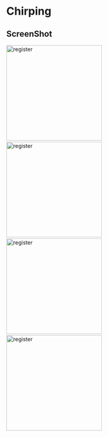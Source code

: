 # Chirping


## ScreenShot
<p>
<img src="https://raw.githubusercontent.com/iamhimanshu0/Flutter_/master/chirping/image/image_1.jpeg" alt="register" width="250">
&nbsp;&nbsp;
  <img src="https://raw.githubusercontent.com/iamhimanshu0/Flutter_/master/chirping/image/image_2.jpeg" alt="register" width="250">
&nbsp;&nbsp;
  <img src="https://raw.githubusercontent.com/iamhimanshu0/Flutter_/master/chirping/image/image_3.jpeg" alt="register" width="250">
&nbsp;&nbsp;
  <img src="https://raw.githubusercontent.com/iamhimanshu0/Flutter_/master/chirping/image/image_4.jpeg" alt="register" width="250">
&nbsp;&nbsp;
 
  
  
  </p>
